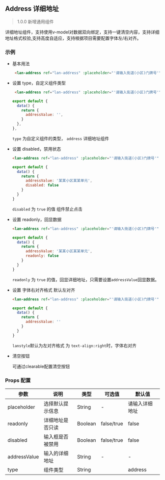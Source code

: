 ## Address 详细地址

> 1.0.0 新增通用组件

详细地址组件，支持使用v-model对数据双向绑定，支持一键清空内容，支持详细地址格式校验,支持高度自适应，支持根据项目需要配置字体左/右对齐。

### 示例

- 基本用法

  ```html
   <lan-address ref="lan-address" :placeholder="'请输入街道(小区)门牌号'" :label="'详细地址'" :type="'address'" v-model="addressValue"></lan-address>
  ```


- 设置 type，自定义组件类型

  ```html
   <lan-address ref="lan-address" :placeholder="'请输入街道(小区)门牌号'" :label="'详细地址'" :type="'address'" v-model="addressValue"></lan-address>
  ```
  ```js
  export default {
    data() {
      return {
        addressValue: '',
      }
    },
  },
  ```

  `type` 为自定义组件的类型， `address` 详细地址组件

- 设置 disabled，禁用状态

  ```html
  <lan-address ref="lan-address" :placeholder="'请输入街道(小区)门牌号'" :label="'详细地址'" :type="'address'" :disabled="true" v-model="addressValue"></lan-address>
  ```
  ```js
  export default {
    data() {
      return {
        addressValue: '某某小区某某单元',
        disabled: false
      }
    }
  }
  ```

  `disabled` 为 `true` 的值 组件禁止点击

- 设置 readonly，回显数据

  ```html
  <lan-address ref="lan-address" :placeholder="'请输入街道(小区)门牌号'" :label="'详细地址'" :type="'address'" :readonly="true" v-model="addressValue"></lan-address>
  ```
  ```js
  export default {
    data() {
      return {
        addressValue: '某某小区某某单元',
        readonly: false
      }
    }
  }
  ```

  `readonly` 为 `true` 的值，回显详细地址，只需要设置`addressValue`回显数据。

- 设置 字体右对齐格式 默认左对齐

  ```html
  <lan-address ref="lan-address" :placeholder="'请输入街道(小区)门牌号'" :label="'详细地址'" :type="'address'" :lanstyle="'text-align:right'" v-model="addressValue"></lan-address>
  ```
  ```js
  export default {
    data() {
      return {
        addressValue: ''  
      }
    }
  }
  ```
    `lanstyle`默认为左对齐格式 为 `text-align:right`时，字体右对齐
    
- 清空按钮

  可通过clearable配置清空按钮

  
### Props 配置

| 参数 | 说明 | 类型 | 可选值 | 默认值 |
| - | - | - | - | - |
| placeholder | 选择默认提示信息 | String | - | 请输入详细地址 |
| readonly | 详细地址是否只读 | Boolean | false/true | false |
| disabled | 输入框是否被禁用 | Boolean | false/true | false |
| addressValue | 输入的详细地址 | String | - | - |
| type | 组件类型 | String |  | address |
